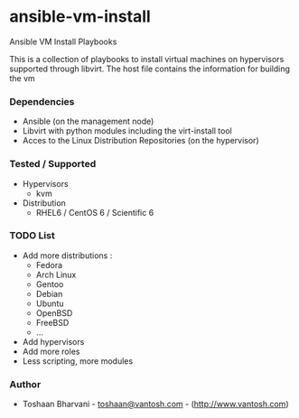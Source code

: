 ansible-vm-install
==================

Ansible VM Install Playbooks

This is a collection of playbooks to install virtual machines on hypervisors supported through libvirt.
The host file contains the information for building the vm


### Dependencies ###

*   Ansible (on the management node)
*   Libvirt with python modules including the virt-install tool
*   Acces to the Linux Distribution Repositories (on the hypervisor)


### Tested / Supported ###

*   Hypervisors
    -   kvm
*   Distribution
    -   RHEL6 / CentOS 6 / Scientific 6


### TODO List ###
*   Add more distributions :
    -   Fedora
    -   Arch Linux
    -   Gentoo
    -   Debian
    -   Ubuntu
    -   OpenBSD
    -   FreeBSD
    -   ...
*   Add hypervisors
*   Add more roles
*   Less scripting, more modules


### Author ###

-   Toshaan Bharvani - <toshaan@vantosh.com> - (http://www.vantosh.com)
